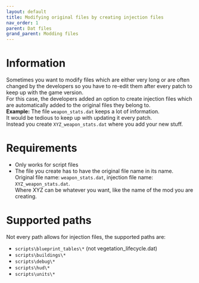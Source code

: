```yaml
---
layout: default
title: Modifying original files by creating injection files 
nav_order: 1
parent: Dat files
grand_parent: Modding files
---
```


# Information

Sometimes you want to modify files which are either very long or are often changed by the developers so you have to re-edit them after every patch to keep up with the game version.  
For this case, the developers added an option to create injection files which are automatically added to the original files they belong to.  
**Example:** The file `weapon_stats.dat` keeps a lot of information.  
It would be tedious to keep up with updating it every patch.  
Instead you create `XYZ_weapon_stats.dat` where you add your new stuff. 
  
# Requirements
  
- Only works for script files
- The file you create has to have the original file name in its name.  
Original file name: `weapon_stats.dat`, injection file name: `XYZ_weapon_stats.dat`.  
Where XYZ can be whatever you want, like the name of the mod you are creating. 
  
# Supported paths
  
Not every path allows for injection files, the supported paths are:  
- `scripts\blueprint_tables\*` (not vegetation_lifecycle.dat)  
- `scripts\buildings\*`  
- `scripts\debug\*`  
- `scripts\hud\*`  
- `scripts\units\*`